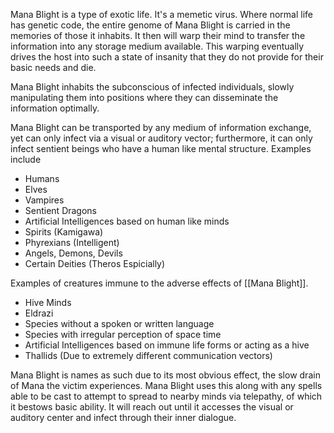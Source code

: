 Mana Blight is a type of exotic life. It's a memetic virus. Where normal life has genetic code, the entire genome of Mana Blight is carried in the memories of those it inhabits. It then will warp their mind to transfer the information into any storage medium available. This warping eventually drives the host into such a state of insanity that they do not provide for their basic needs and die.

Mana Blight inhabits the subconscious of infected individuals, slowly manipulating them into positions where they can disseminate the information optimally.

Mana Blight can be transported by any medium of information exchange, yet can only infect via a visual or auditory vector; furthermore, it can only infect sentient beings who have a human like mental structure.  Examples include

- Humans
- Elves
- Vampires
- Sentient Dragons
- Artificial Intelligences based on human like minds
- Spirits (Kamigawa)
- Phyrexians (Intelligent)
- Angels, Demons, Devils
- Certain Deities (Theros Espicially)

Examples of creatures immune to the adverse effects of [[Mana Blight]].

- Hive Minds
- Eldrazi
- Species without a spoken or written language
- Species with irregular perception of space time
- Artificial Intelligences based on immune life forms or acting as a hive
- Thallids (Due to extremely different communication vectors)


Mana Blight is names as such due to its most obvious effect, the slow drain of Mana the victim experiences. Mana Blight uses this along with any spells able to be cast to attempt to spread to nearby minds via telepathy, of which it bestows basic ability. It will reach out until it accesses the visual or auditory center and infect through their inner dialogue.